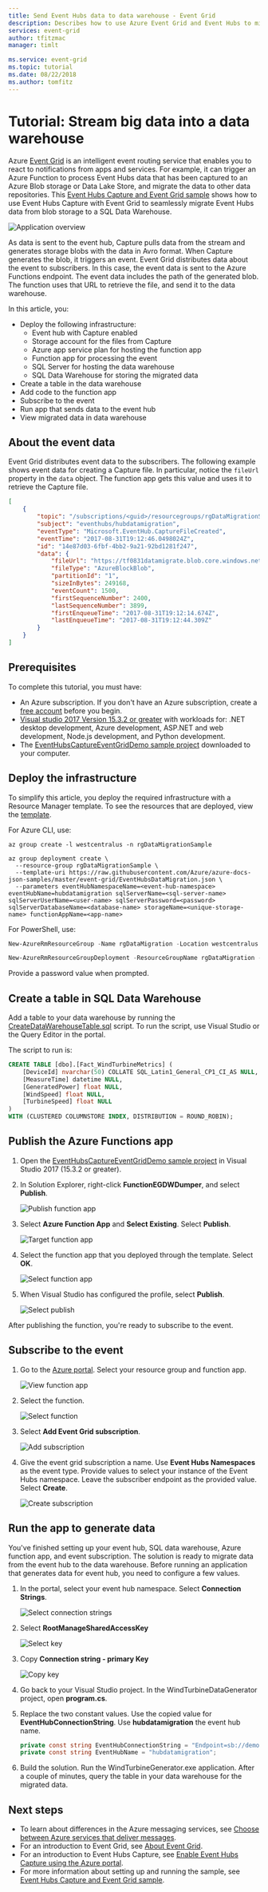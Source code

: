```yaml
---
title: Send Event Hubs data to data warehouse - Event Grid
description: Describes how to use Azure Event Grid and Event Hubs to migrate data to a SQL Data Warehouse. It uses an Azure Function to retrieve a Capture file.
services: event-grid
author: tfitzmac
manager: timlt

ms.service: event-grid
ms.topic: tutorial
ms.date: 08/22/2018
ms.author: tomfitz
---
```

# Tutorial: Stream big data into a data warehouse

Azure [Event Grid](overview.md) is an intelligent event routing service that enables you to react to notifications from apps and services. For example, it can trigger an Azure Function to process Event Hubs data that has been captured to an Azure Blob storage or Data Lake Store, and migrate the data to other data repositories. This [Event Hubs Capture and Event Grid sample](https://github.com/Azure/azure-event-hubs/tree/master/samples/e2e/EventHubsCaptureEventGridDemo) shows how to use Event Hubs Capture with Event Grid to seamlessly migrate Event Hubs data from blob storage to a SQL Data Warehouse.

![Application overview](media/event-grid-event-hubs-integration/overview.png)

As data is sent to the event hub, Capture pulls data from the stream and generates storage blobs with the data in Avro format. When Capture generates the blob, it triggers an event. Event Grid distributes data about the event to subscribers. In this case, the event data is sent to the Azure Functions endpoint. The event data includes the path of the generated blob. The function uses that URL to retrieve the file, and send it to the data warehouse.

In this article, you:

* Deploy the following infrastructure:
  * Event hub with Capture enabled
  * Storage account for the files from Capture
  * Azure app service plan for hosting the function app
  * Function app for processing the event
  * SQL Server for hosting the data warehouse
  * SQL Data Warehouse for storing the migrated data
* Create a table in the data warehouse
* Add code to the function app
* Subscribe to the event
* Run app that sends data to the event hub
* View migrated data in data warehouse

## About the event data

Event Grid distributes event data to the subscribers. The following example shows event data for creating a Capture file. In particular, notice the `fileUrl` property in the `data` object. The function app gets this value and uses it to retrieve the Capture file.

```json
[
    {
        "topic": "/subscriptions/<guid>/resourcegroups/rgDataMigrationSample/providers/Microsoft.EventHub/namespaces/tfdatamigratens",
        "subject": "eventhubs/hubdatamigration",
        "eventType": "Microsoft.EventHub.CaptureFileCreated",
        "eventTime": "2017-08-31T19:12:46.0498024Z",
        "id": "14e87d03-6fbf-4bb2-9a21-92bd1281f247",
        "data": {
            "fileUrl": "https://tf0831datamigrate.blob.core.windows.net/windturbinecapture/tfdatamigratens/hubdatamigration/1/2017/08/31/19/11/45.avro",
            "fileType": "AzureBlockBlob",
            "partitionId": "1",
            "sizeInBytes": 249168,
            "eventCount": 1500,
            "firstSequenceNumber": 2400,
            "lastSequenceNumber": 3899,
            "firstEnqueueTime": "2017-08-31T19:12:14.674Z",
            "lastEnqueueTime": "2017-08-31T19:12:44.309Z"
        }
    }
]
```

## Prerequisites

To complete this tutorial, you must have:

* An Azure subscription. If you don't have an Azure subscription, create a [free account](https://azure.microsoft.com/free/?WT.mc_id=A261C142F) before you begin.
* [Visual studio 2017 Version 15.3.2 or greater](https://www.visualstudio.com/vs/) with workloads for: .NET desktop development, Azure development, ASP.NET and web development, Node.js development, and Python development.
* The [EventHubsCaptureEventGridDemo sample project](https://github.com/Azure/azure-event-hubs/tree/master/samples/e2e/EventHubsCaptureEventGridDemo) downloaded to your computer.

## Deploy the infrastructure

To simplify this article, you deploy the required infrastructure with a Resource Manager template. To see the resources that are deployed, view the [template](https://github.com/Azure/azure-docs-json-samples/blob/master/event-grid/EventHubsDataMigration.json).

For Azure CLI, use:

```azurecli-interactive
az group create -l westcentralus -n rgDataMigrationSample

az group deployment create \
  --resource-group rgDataMigrationSample \
  --template-uri https://raw.githubusercontent.com/Azure/azure-docs-json-samples/master/event-grid/EventHubsDataMigration.json \
  --parameters eventHubNamespaceName=<event-hub-namespace> eventHubName=hubdatamigration sqlServerName=<sql-server-name> sqlServerUserName=<user-name> sqlServerPassword=<password> sqlServerDatabaseName=<database-name> storageName=<unique-storage-name> functionAppName=<app-name>
```

For PowerShell, use:

```powershell
New-AzureRmResourceGroup -Name rgDataMigration -Location westcentralus

New-AzureRmResourceGroupDeployment -ResourceGroupName rgDataMigration -TemplateUri https://raw.githubusercontent.com/Azure/azure-docs-json-samples/master/event-grid/EventHubsDataMigration.json -eventHubNamespaceName <event-hub-namespace> -eventHubName hubdatamigration -sqlServerName <sql-server-name> -sqlServerUserName <user-name> -sqlServerDatabaseName <database-name> -storageName <unique-storage-name> -functionAppName <app-name>
```

Provide a password value when prompted.

## Create a table in SQL Data Warehouse

Add a table to your data warehouse by running the [CreateDataWarehouseTable.sql](https://github.com/Azure/azure-event-hubs/blob/master/samples/e2e/EventHubsCaptureEventGridDemo/scripts/CreateDataWarehouseTable.sql) script. To run the script, use Visual Studio or the Query Editor in the portal.

The script to run is:

```sql
CREATE TABLE [dbo].[Fact_WindTurbineMetrics] (
    [DeviceId] nvarchar(50) COLLATE SQL_Latin1_General_CP1_CI_AS NULL, 
    [MeasureTime] datetime NULL, 
    [GeneratedPower] float NULL, 
    [WindSpeed] float NULL, 
    [TurbineSpeed] float NULL
)
WITH (CLUSTERED COLUMNSTORE INDEX, DISTRIBUTION = ROUND_ROBIN);
```

## Publish the Azure Functions app

1. Open the [EventHubsCaptureEventGridDemo sample project](https://github.com/Azure/azure-event-hubs/tree/master/samples/e2e/EventHubsCaptureEventGridDemo) in Visual Studio 2017 (15.3.2 or greater).

1. In Solution Explorer, right-click **FunctionEGDWDumper**, and select **Publish**.

   ![Publish function app](media/event-grid-event-hubs-integration/publish-function-app.png)

1. Select **Azure Function App** and **Select Existing**. Select **Publish**.

   ![Target function app](media/event-grid-event-hubs-integration/pick-target.png)

1. Select the function app that you deployed through the template. Select **OK**.

   ![Select function app](media/event-grid-event-hubs-integration/select-function-app.png)

1. When Visual Studio has configured the profile, select **Publish**.

   ![Select publish](media/event-grid-event-hubs-integration/select-publish.png)

After publishing the function, you're ready to subscribe to the event.

## Subscribe to the event

1. Go to the [Azure portal](https://portal.azure.com/). Select your resource group and function app.

   ![View function app](media/event-grid-event-hubs-integration/view-function-app.png)

1. Select the function.

   ![Select function](media/event-grid-event-hubs-integration/select-function.png)

1. Select **Add Event Grid subscription**.

   ![Add subscription](media/event-grid-event-hubs-integration/add-event-grid-subscription.png)

9. Give the event grid subscription a name. Use **Event Hubs Namespaces** as the event type. Provide values to select your instance of the Event Hubs namespace. Leave the subscriber endpoint as the provided value. Select **Create**.

   ![Create subscription](media/event-grid-event-hubs-integration/set-subscription-values.png)

## Run the app to generate data

You've finished setting up your event hub, SQL data warehouse, Azure function app, and event subscription. The solution is ready to migrate data from the event hub to the data warehouse. Before running an application that generates data for event hub, you need to configure a few values.

1. In the portal, select your event hub namespace. Select **Connection Strings**.

   ![Select connection strings](media/event-grid-event-hubs-integration/event-hub-connection.png)

2. Select **RootManageSharedAccessKey**

   ![Select key](media/event-grid-event-hubs-integration/show-root-key.png)

3. Copy **Connection string - primary Key**

   ![Copy key](media/event-grid-event-hubs-integration/copy-key.png)

4. Go back to your Visual Studio project. In the WindTurbineDataGenerator project, open **program.cs**.

5. Replace the two constant values. Use the copied value for **EventHubConnectionString**. Use **hubdatamigration** the event hub name.

   ```cs
   private const string EventHubConnectionString = "Endpoint=sb://demomigrationnamespace.servicebus.windows.net/...";
   private const string EventHubName = "hubdatamigration";
   ```

6. Build the solution. Run the WindTurbineGenerator.exe application. After a couple of minutes, query the table in your data warehouse for the migrated data.

## Next steps

* To learn about differences in the Azure messaging services, see [Choose between Azure services that deliver messages](compare-messaging-services.md).
* For an introduction to Event Grid, see [About Event Grid](overview.md).
* For an introduction to Event Hubs Capture, see [Enable Event Hubs Capture using the Azure portal](../event-hubs/event-hubs-capture-enable-through-portal.md).
* For more information about setting up and running the sample, see [Event Hubs Capture and Event Grid sample](https://github.com/Azure/azure-event-hubs/tree/master/samples/e2e/EventHubsCaptureEventGridDemo).